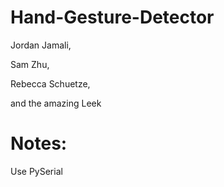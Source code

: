 # Hand-Gesture-Detector

Jordan Jamali,

Sam Zhu,

Rebecca Schuetze,

and the amazing Leek 


# Notes:

Use PySerial

